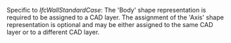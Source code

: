 Specific to _IfcWallStandardCase_: The &#39;Body&#39; shape representation is required to be assigned to a CAD layer. The assignment of the &#39;Axis&#39; shape representation is optional and may be either assigned to the same CAD layer or to a different CAD layer.
